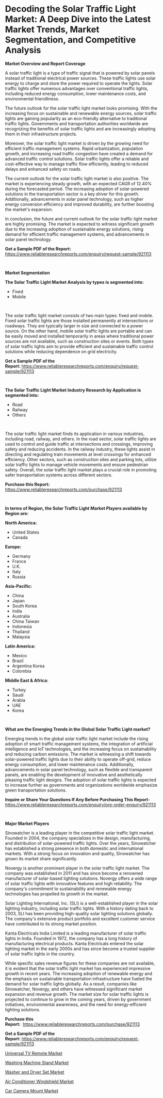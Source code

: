 <p><h1>Decoding the Solar Traffic Light Market: A Deep Dive into the Latest Market Trends, Market Segmentation, and Competitive Analysis</h1></p><p><strong>Market Overview and Report Coverage</strong></p>
<p><p>A solar traffic light is a type of traffic signal that is powered by solar panels instead of traditional electrical power sources. These traffic lights use solar energy to charge and store the power required to operate the lights. Solar traffic lights offer numerous advantages over conventional traffic lights, including reduced energy consumption, lower maintenance costs, and environmental friendliness.</p><p>The future outlook for the solar traffic light market looks promising. With the increasing focus on sustainable and renewable energy sources, solar traffic lights are gaining popularity as an eco-friendly alternative to traditional traffic lights. Governments and transportation authorities worldwide are recognizing the benefits of solar traffic lights and are increasingly adopting them in their infrastructure projects.</p><p>Moreover, the solar traffic light market is driven by the growing need for efficient traffic management systems. Rapid urbanization, population growth, and increasing road traffic congestion have created a demand for advanced traffic control solutions. Solar traffic lights offer a reliable and cost-effective way to manage traffic flow efficiently, leading to reduced delays and enhanced safety on roads.</p><p>The current outlook for the solar traffic light market is also positive. The market is experiencing steady growth, with an expected CAGR of 12.40% during the forecasted period. The increasing adoption of solar-powered solutions in the transportation sector is a key driver for this growth. Additionally, advancements in solar panel technology, such as higher energy conversion efficiency and improved durability, are further boosting the market's expansion.</p><p>In conclusion, the future and current outlook for the solar traffic light market are highly promising. The market is expected to witness significant growth due to the increasing adoption of sustainable energy solutions, rising demand for efficient traffic management systems, and advancements in solar panel technology.</p></p>
<p><strong>Get a Sample PDF of the Report:</strong> <a href="https://www.reliableresearchreports.com/enquiry/request-sample/921113">https://www.reliableresearchreports.com/enquiry/request-sample/921113</a></p>
<p>&nbsp;</p>
<p><strong>Market Segmentation</strong></p>
<p><strong>The Solar Traffic Light Market Analysis by types is segmented into:</strong></p>
<p><ul><li>Fixed</li><li>Mobile</li></ul></p>
<p>&nbsp;</p>
<p><p>The solar traffic light market consists of two main types: fixed and mobile. Fixed solar traffic lights are those installed permanently at intersections or roadways. They are typically larger in size and connected to a power source. On the other hand, mobile solar traffic lights are portable and can be easily moved and installed temporarily in areas where traditional power sources are not available, such as construction sites or events. Both types of solar traffic lights aim to provide efficient and sustainable traffic control solutions while reducing dependence on grid electricity.</p></p>
<p><strong>Get a Sample PDF of the Report:</strong>&nbsp;<a href="https://www.reliableresearchreports.com/enquiry/request-sample/921113">https://www.reliableresearchreports.com/enquiry/request-sample/921113</a></p>
<p>&nbsp;</p>
<p><strong>The Solar Traffic Light Market Industry Research by Application is segmented into:</strong></p>
<p><ul><li>Road</li><li>Railway</li><li>Others</li></ul></p>
<p>&nbsp;</p>
<p><p>The solar traffic light market finds its application in various industries, including road, railway, and others. In the road sector, solar traffic lights are used to control and guide traffic at intersections and crossings, improving safety and reducing accidents. In the railway industry, these lights assist in directing and regulating train movements at level crossings for enhanced efficiency. Other sectors, such as construction sites and parking lots, utilize solar traffic lights to manage vehicle movements and ensure pedestrian safety. Overall, the solar traffic light market plays a crucial role in promoting safer transportation systems across different sectors.</p></p>
<p><strong>Purchase this Report:</strong>&nbsp; <a href="https://www.reliableresearchreports.com/purchase/921113">https://www.reliableresearchreports.com/purchase/921113</a></p>
<p>&nbsp;</p>
<p><strong>In terms of Region, the Solar Traffic Light Market Players available by Region are:</strong></p>
<p>
    <p> <strong> North America: </strong>
        <ul>
            <li>United States</li>
            <li>Canada</li>
        </ul>
        </p> 
    <p> <strong> Europe: </strong>
        <ul>
            <li>Germany</li>
            <li>France</li>
            <li>U.K.</li>
            <li>Italy</li>
            <li>Russia</li>
        </ul>
        </p> 
    <p> <strong> Asia-Pacific: </strong>
        <ul>
            <li>China</li>
            <li>Japan</li>
            <li>South Korea</li>
            <li>India</li>
            <li>Australia</li>
            <li>China Taiwan</li>
            <li>Indonesia</li>
            <li>Thailand</li>
            <li>Malaysia</li>
        </ul>
        </p> 
    <p> <strong> Latin America: </strong>
        <ul>
            <li>Mexico</li>
            <li>Brazil</li>
            <li>Argentina Korea</li>
            <li>Colombia</li>
        </ul>
        </p> 
    <p> <strong> Middle East & Africa: </strong>
        <ul>
            <li>Turkey</li>
            <li>Saudi</li>
            <li>Arabia</li>
            <li>UAE</li>
            <li>Korea</li>
        </ul>
    </p>
    </p>
<p>&nbsp;</p>
<p><strong>What are the Emerging Trends in the Global Solar Traffic Light market?</strong></p>
<p><p>Emerging trends in the global solar traffic light market include the rising adoption of smart traffic management systems, the integration of artificial intelligence and IoT technologies, and the increasing focus on sustainability and reducing carbon emissions. The market is witnessing a shift towards solar-powered traffic lights due to their ability to operate off-grid, reduce energy consumption, and lower maintenance costs. Additionally, advancements in solar panel technology, such as flexible and transparent panels, are enabling the development of innovative and aesthetically pleasing traffic light designs. The adoption of solar traffic lights is expected to increase further as governments and organizations worldwide emphasize green transportation solutions.</p></p>
<p><strong>Inquire or Share Your Questions If Any Before Purchasing This Report</strong>- <a href="https://www.reliableresearchreports.com/enquiry/pre-order-enquiry/921113">https://www.reliableresearchreports.com/enquiry/pre-order-enquiry/921113</a></p>
<p>&nbsp;</p>
<p><strong>Major Market Players</strong></p>
<p><p>Sinowatcher is a leading player in the competitive solar traffic light market. Founded in 2004, the company specializes in the design, manufacturing, and distribution of solar-powered traffic lights. Over the years, Sinowatcher has established a strong presence in both domestic and international markets. With a strong focus on innovation and quality, Sinowatcher has grown its market share significantly.</p><p>Novergy is another prominent player in the solar traffic light market. The company was established in 2011 and has since become a renowned manufacturer of solar-based lighting solutions. Novergy offers a wide range of solar traffic lights with innovative features and high reliability. The company's commitment to sustainability and renewable energy technologies has propelled its growth in the market.</p><p>Solar Lighting International, Inc. (SLI) is a well-established player in the solar lighting industry, including solar traffic lights. With a history dating back to 2003, SLI has been providing high-quality solar lighting solutions globally. The company's extensive product portfolio and excellent customer service have contributed to its strong market position.</p><p>Kanta Electricals India Limited is a leading manufacturer of solar traffic lights in India. Founded in 1972, the company has a long history of manufacturing electrical products. Kanta Electricals entered the solar lighting market in the early 2000s and has since become a trusted supplier of solar traffic lights in the country.</p><p>While specific sales revenue figures for these companies are not available, it is evident that the solar traffic light market has experienced impressive growth in recent years. The increasing adoption of renewable energy and the emphasis on sustainable transportation infrastructure have fueled the demand for solar traffic lights globally. As a result, companies like Sinowatcher, Novergy, and others have witnessed significant market expansion and revenue growth. The market size for solar traffic lights is projected to continue to grow in the coming years, driven by government initiatives, environmental awareness, and the need for energy-efficient lighting solutions.</p></p>
<p><strong>Purchase this Report:</strong>&nbsp;&nbsp;<a href="https://www.reliableresearchreports.com/purchase/921113">https://www.reliableresearchreports.com/purchase/921113</a></p>
<p></p>
<p><strong>Get a Sample PDF of the Report:</strong>&nbsp;<a href="https://www.reliableresearchreports.com/enquiry/request-sample/921113">https://www.reliableresearchreports.com/enquiry/request-sample/921113</a></p>
<p><p><a href="https://medium.com/@dariodooley/universal-tv-remote-market-share-evolution-and-market-growth-trends-2023-2030-987f961c827f">Universal TV Remote Market</a></p><p><a href="https://medium.com/@odellernser/washing-machine-stand-market-research-report-its-history-and-forecast-2023-to-2030-1ae4f21df5e0">Washing Machine Stand Market</a></p><p><a href="https://medium.com/@ivaschinner/washer-and-dryer-set-market-share-evolution-and-market-growth-trends-2023-2030-e84529abf8d6">Washer and Dryer Set Market</a></p><p><a href="https://medium.com/@drakecorwin2023/air-conditioner-windshield-market-insight-market-trends-growth-forecasted-from-2023-to-2030-148864da1176">Air Conditioner Windshield Market</a></p><p><a href="https://medium.com/@gussiehauck/car-camera-mount-market-share-evolution-and-market-growth-trends-2023-2030-28ef658f6402">Car Camera Mount Market</a></p></p>